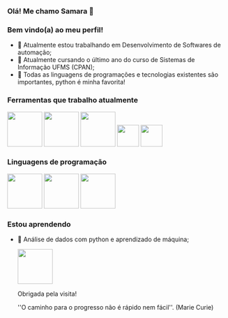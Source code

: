 ### Olá! Me chamo Samara 👋

### Bem vindo(a) ao meu perfil!

- 🔭 Atualmente estou trabalhando em Desenvolvimento de Softwares de automação;
- :book: Atualmente cursando o último ano do curso de Sistemas de Informação UFMS (CPAN);
- :checkered_flag: Todas as linguagens de programações e tecnologias existentes são importantes, python é minha favorita!


### Ferramentas que trabalho atualmente
<div>
 <img src="https://cdn.jsdelivr.net/gh/devicons/devicon/icons/git/git-original-wordmark.svg" height = 80 width = 80 />
 <img src="https://cdn.jsdelivr.net/gh/devicons/devicon/icons/pycharm/pycharm-original-wordmark.svg" height = 80 width = 80 />
  <img src="https://cdn.jsdelivr.net/gh/devicons/devicon/icons/intellij/intellij-original-wordmark.svg" height = 80 width = 80/>  
   <img src="https://cdn.jsdelivr.net/gh/devicons/devicon/icons/vscode/vscode-original-wordmark.svg" height = 50 width = 50/>
    <img src="https://cdn.jsdelivr.net/gh/devicons/devicon/icons/mysql/mysql-original-wordmark.svg" height = 50 width = 50/>
    
 </div>
 
 ### Linguagens de programação 
<div>
   <img src="https://cdn.jsdelivr.net/gh/devicons/devicon/icons/python/python-original-wordmark.svg" height = 80 width = 80 /> 
    <img src="https://cdn.jsdelivr.net/gh/devicons/devicon/icons/java/java-original-wordmark.svg" height = 80 width = 80 />
     <img src="https://cdn.jsdelivr.net/gh/devicons/devicon/icons/javascript/javascript-original.svg" height = 80 width = 80/>     
    
 </div>
 
 ### Estou aprendendo
- :rocket: Análise de dados com python e aprendizado de máquina;

  <img src="https://cdn.jsdelivr.net/gh/devicons/devicon/icons/tensorflow/tensorflow-original-wordmark.svg" height = 80 width = 80 />
  
  Obrigada pela visita!
  
  ''O caminho para o progresso não é rápido nem fácil''. (Marie Curie)
  
